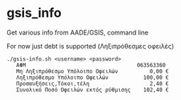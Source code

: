 # gsis_info
Get various info from AADE/GSIS, command line

For now just debt is supported (Ληξιπρόθεσμες οφειλές)

```
./gsis-info.sh <username> <password>
   ΑΦΜ                                   063563360
   Μη Ληξιπρόθεσμο Υπόλοιπο Οφειλών          0,00 €
   Ληξιπρόθεσμο Υπόλοιπο Οφειλών           100,00 €
   Προσαυξήσεις,Τόκοι,τέλη                   2,40 €
   Συνολικό Ποσό Οφειλών εκτός ρύθμισης    102,40 €

```
